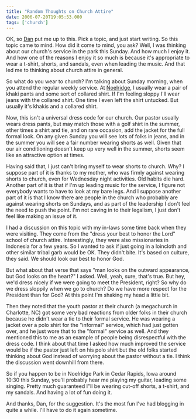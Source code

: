 ```yaml
---
title: "Random Thoughts on Church Attire"
date: 2006-07-20T19:05:53.000
tags: ['church']
---
```


OK, so [Dan](http://rmfo-blogs.com/daniel/) put me up to this. Pick a topic, and just start writing. So this topic came to mind. How did it come to mind, you ask? Well, I was thinking about our church's service in the park this Sunday. And how much I enjoy it. And how one of the reasons I enjoy it so much is because it's appropriate to wear a t-shirt, shorts, and sandals, even when leading the music. And that led me to thinking about church attire in general.

So what do you wear to church? I'm talking about Sunday morning, when you attend the regular weekly service. At [Noelridge](http://www.noelridge.org), I usually wear a pair of khaki pants and some sort of collared shirt. If I'm feeling sloppy I'll wear jeans with the collared shirt. One time I even left the shirt untucked. But usually it's khakis and a collared shirt.

Now, this isn't a universal dress code for our church. Our pastor usually wears dress pants, but may match those with a golf shirt in the summer, other times a shirt and tie, and on rare occasion, add the jacket for the full formal look. On any given Sunday you will see lots of folks in jeans, and in the summer you will see a fair number wearing shorts as well. Given that our air conditioning doesn't keep up very well in the summer, shorts seem like an attractive option at times.

Having said that, I just can't bring myself to wear shorts to church. Why? I suppose part of it is thanks to my mother, who was firmly against wearing shorts to church, even for Wednesday night activities. Old habits die hard. Another part of it is that if I'm up leading music for the service, I figure not everybody wants to have to look at my bare legs. And I suppose another part of it is that I know there are people in the church who probably are against wearing shorts on Sundays, and as part of the leadership I don't feel the need to push the point. I'm not caving in to their legalism, I just don't feel like making an issue of it.

I had a discussion on this topic with my in-laws some time back when they were visiting. They come from the "dress your best to honor the Lord" school of church attire. Interestingly, they were also missionaries in Indonesia for a few years. So I wanted to ask if just going in a loincloth and other similar tribal garb would be OK. They didn't bite. It's based on culture, they said. We should look our best to honor God.

But what about that verse that says "man looks on the outward appearance, but God looks on the heart?" I asked. Well, yeah, sure, that's true. But hey, we'd dress nicely if we were going to meet the President, right? So why do we dress sloppily when we go to church? Do we have more respect for the President than for God? At this point I'm shaking my head a little bit.

Then they noted that the youth pastor at their church (a megachurch in Charlotte, NC) got some very bad reactions from older folks in their church because he didn't wear a tie to their formal service. He was wearing a jacket over a polo shirt for the "informal" service, which had just gotten over, and he just wore that to the "formal" service as well. And they mentioned this to me as an example of people being disrespectful with the dress code. I think about that time I asked how much improved the service would be if the pastor just left on his polo shirt but the old folks started thinking about God instead of worrying about the pastor without a tie. I think the discussion went downhill from there.

So if you happen to be in Noelridge Park in Cedar Rapids, Iowa around 10:30 this Sunday, you'll probably hear me playing my guitar, leading some singing. Pretty much guaranteed I"ll be wearing cut-off shorts, a t-shirt, and my sandals. And having a lot of fun doing it.

And thanks, Dan, for the suggestion. It's the most fun I've had blogging in quite a while. I'll have to do it again sometime.
